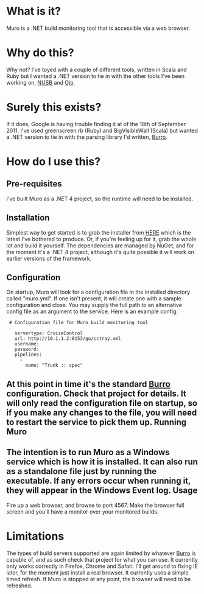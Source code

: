 What is it?
===========
Muro is a .NET build monitoring tool that is accessible via a web browser.  

Why do this?
============
Why not?  I've toyed with a couple of different tools, written in Scala and Ruby but I wanted a .NET version to tie in with the other tools I've been working on, [NUSB](https://github.com/thenathanjones/nusb) and [Ojo](https://github.com/thenathanjones/ojo).

Surely this exists?
===================
If it does, Google is having trouble finding it at of the 18th of September 2011.  I've used greenscreen.rb (Ruby) and BigVisibleWall (Scala) but wanted a .NET version to tie in with the parsing library I'd written, [Burro](https://github.com/thenathanjones/burro).

How do I use this?
==================
Pre-requisites
--------------
I've built Muro as a .NET 4 project, so the runtime will need to be installed.

Installation
------------
Simplest way to get started is to grab the installer from [HERE](https://github.com/downloads/thenathanjones/muro/Muro-0.1.msi) which is the latest I've bothered to produce.
Or, if you're feeling up for it, grab the whole lot and build it yourself.  The dependencies are managed by NuGet, and for the moment it's a .NET 4 project, although it's quite possible it will work on earlier versions of the framework.

Configuration
-------------
On startup, Muro will look for a configuration file in the installed directory called "muro.yml".  If one isn't present, it will create one with a sample configuration and close.  You may supply the full path to an alternative config file as an argument to the service. 
Here is an example config:

     # Configuration file for Muro build monitoring tool
     -
       servertype: CruiseControl
       url: http://10.1.1.2:8153/go/cctray.xml
       username: 
       password: 
       pipelines:
         -
           name: "Trunk :: spec"
           
At this point in time it's the standard [Burro](https://github.com/thenathanjones/burro) configuration.  Check that project for details.
It will only read the configuration file on startup, so if you make any changes to the file, you will need to restart the service to pick them up.
Running Muro
-------------
The intention is to run Muro as a Windows service which is how it is installed.  It can also run as a standalone file just by running the executable.  If any errors occur when running it, they will appear in the Windows Event log.
Usage
-----
Fire up a web browser, and browse to port 4567.  Make the browser full screen and you'll have a monitor over your monitored builds.

Limitations
===========
The types of build servers supported are again limited by whatever [Burro](https://github.com/thenathanjones/burro) is capable of, and as such check that project for what you can use.
It currently only works correctly in Firefox, Chrome and Safari.  I'll get around to fixing IE later, for the moment just install a real browser.
It currently uses a simple timed refresh.  If Muro is stopped at any point, the browser will need to be refreshed.